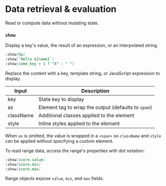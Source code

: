 # Data retrieval & evaluation

Read or compute data without mutating state.

### `show`

Display a key's value, the result of an expression, or an interpolated string.

```md
:show[hp]
:show[`Hello ${name}`]
:show[some_key > 1 ? "X" : " "]
```

Replace the content with a key, template string, or JavaScript expression to display.

| Input     | Description                                         |
| --------- | --------------------------------------------------- |
| key       | State key to display                                |
| as        | Element tag to wrap the output (defaults to `span`) |
| className | Additional classes applied to the element           |
| style     | Inline styles applied to the element                |

When `as` is omitted, the value is wrapped in a `<span>` so `className`
and `style` can be applied without specifying a custom element.

To read range data, access the range's properties with dot notation:

```md
:show[score.value]
:show[score.min]
:show[score.max]
```

Range objects expose `value`, `min`, and `max` fields.
